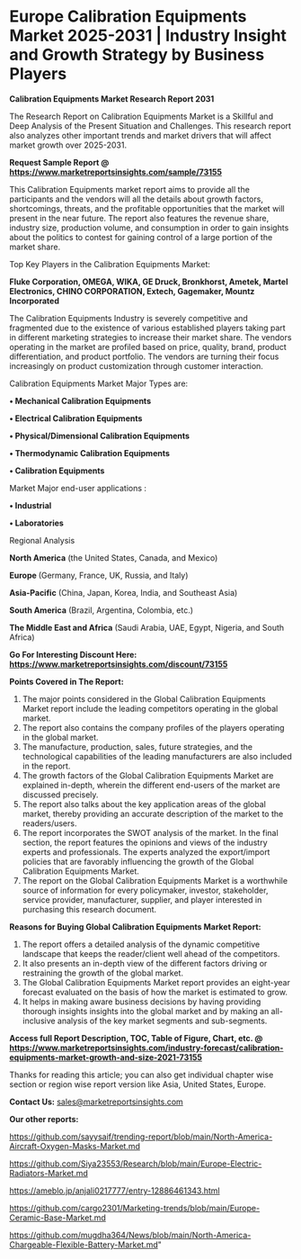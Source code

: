 # Europe Calibration Equipments Market 2025-2031 | Industry Insight and Growth Strategy by Business Players

<strong>Calibration Equipments Market Research Report 2031</strong>

The Research Report on Calibration Equipments Market is a Skillful and Deep Analysis of the Present Situation and Challenges. This research report also analyzes other important trends and market drivers that will affect market growth over 2025-2031.

<strong>Request Sample Report @ <a href=https://www.marketreportsinsights.com/sample/73155>https://www.marketreportsinsights.com/sample/73155</a></strong>

This Calibration Equipments market report aims to provide all the participants and the vendors will all the details about growth factors, shortcomings, threats, and the profitable opportunities that the market will present in the near future. The report also features the revenue share, industry size, production volume, and consumption in order to gain insights about the politics to contest for gaining control of a large portion of the market share.

Top Key Players in the Calibration Equipments Market:

<strong>Fluke Corporation, OMEGA, WIKA, GE Druck, Bronkhorst, Ametek, Martel Electronics, CHINO CORPORATION, Extech, Gagemaker, Mountz Incorporated</strong>

The Calibration Equipments Industry is severely competitive and fragmented due to the existence of various established players taking part in different marketing strategies to increase their market share. The vendors operating in the market are profiled based on price, quality, brand, product differentiation, and product portfolio. The vendors are turning their focus increasingly on product customization through customer interaction.

Calibration Equipments Market Major Types are:

<strong>• Mechanical Calibration Equipments

• Electrical Calibration Equipments

• Physical/Dimensional Calibration Equipments

• Thermodynamic Calibration Equipments

• Calibration Equipments</strong>

Market Major end-user applications :

<strong>• Industrial

• Laboratories</strong>

Regional Analysis

</u><strong><b>North America</b></strong> (the United States, Canada, and Mexico)

<strong><b>Europe </b></strong>(Germany, France, UK, Russia, and Italy)

<strong><b>Asia-Pacific</b></strong> (China, Japan, Korea, India, and Southeast Asia)

<strong><b>South America</b></strong> (Brazil, Argentina, Colombia, etc.)

<strong><b>The Middle East and Africa</b></strong> (Saudi Arabia, UAE, Egypt, Nigeria, and South Africa)

<strong>Go For Interesting Discount Here: <a href=https://www.marketreportsinsights.com/discount/73155>https://www.marketreportsinsights.com/discount/73155</a></strong>

<strong>Points Covered in The Report:</strong>
<ol>
  <li>The major points considered in the Global Calibration Equipments Market report include the leading competitors operating in the global market.</li>
  <li>The report also contains the company profiles of the players operating in the global market.</li>
  <li>The manufacture, production, sales, future strategies, and the technological capabilities of the leading manufacturers are also included in the report.</li>
  <li>The growth factors of the Global Calibration Equipments Market are explained in-depth, wherein the different end-users of the market are discussed precisely.</li>
  <li>The report also talks about the key application areas of the global market, thereby providing an accurate description of the market to the readers/users.</li>
  <li>The report incorporates the SWOT analysis of the market. In the final section, the report features the opinions and views of the industry experts and professionals. The experts analyzed the export/import policies that are favorably influencing the growth of the Global Calibration Equipments Market.</li>
  <li>The report on the Global Calibration Equipments Market is a worthwhile source of information for every policymaker, investor, stakeholder, service provider, manufacturer, supplier, and player interested in purchasing this research document.</li>
</ol>
<strong>Reasons for Buying Global Calibration Equipments Market Report:</strong>

<ol>
  <li>The report offers a detailed analysis of the dynamic competitive landscape that keeps the reader/client well ahead of the competitors.</li>
  <li>It also presents an in-depth view of the different factors driving or restraining the growth of the global market.</li>
  <li>The Global Calibration Equipments Market report provides an eight-year forecast evaluated on the basis of how the market is estimated to grow.</li>
  <li>It helps in making aware business decisions by having providing thorough insights insights into the global market and by making an all-inclusive analysis of the key market segments and sub-segments.</li>
</ol>
<strong>Access full Report Description, TOC, Table of Figure, Chart, etc. @ <a href=https://www.marketreportsinsights.com/industry-forecast/calibration-equipments-market-growth-and-size-2021-73155>https://www.marketreportsinsights.com/industry-forecast/calibration-equipments-market-growth-and-size-2021-73155</a></strong>


Thanks for reading this article; you can also get individual chapter wise section or region wise report version like Asia, United States, Europe.

<strong>Contact Us:</strong>
sales@marketreportsinsights.com

<strong>Our other reports:</strong>

<a href=https://github.com/sayysaif/trending-report/blob/main/North-America-Aircraft-Oxygen-Masks-Market.md>https://github.com/sayysaif/trending-report/blob/main/North-America-Aircraft-Oxygen-Masks-Market.md</a>

<a href=https://github.com/Siya23553/Research/blob/main/Europe-Electric-Radiators-Market.md>https://github.com/Siya23553/Research/blob/main/Europe-Electric-Radiators-Market.md</a>

<a href=https://ameblo.jp/anjali0217777/entry-12886461343.html>https://ameblo.jp/anjali0217777/entry-12886461343.html</a>

<a href=https://github.com/cargo2301/Marketing-trends/blob/main/Europe-Ceramic-Base-Market.md>https://github.com/cargo2301/Marketing-trends/blob/main/Europe-Ceramic-Base-Market.md</a>

<a href=https://github.com/mugdha364/News/blob/main/North-America-Chargeable-Flexible-Battery-Market.md>https://github.com/mugdha364/News/blob/main/North-America-Chargeable-Flexible-Battery-Market.md</a>"
